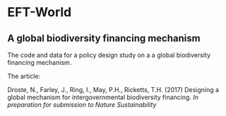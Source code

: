 # EFT-World
## A global biodiversity financing mechanism

The code and data for a policy design study on a a global biodiversity financing mechanism.

The article:

Droste, N., Farley, J., Ring, I., May, P.H., Ricketts, T.H. (2017)
Designing a global mechanism for intergovernmental biodiversity financing.
*In preparation for submission to Nature Sustainability*

